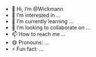 - 👋 Hi, I’m @Wickmann
- 👀 I’m interested in ...
- 🌱 I’m currently learning ...
- 💞️ I’m looking to collaborate on ...
- 📫 How to reach me ...
- 😄 Pronouns: ...
- ⚡ Fun fact: ...

<!---
Wickmann/Wickmann is a ✨ special ✨ repository because its `README.md` (this file) appears on your GitHub profile.
You can click the Preview link to take a look at your changes.
--->
